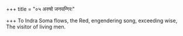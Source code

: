 +++
title = "०५ अरुषो जनयन्गिरः"

+++
To Indra Soma flows, the Red, engendering song, exceeding wise,  
     The visitor of living men.